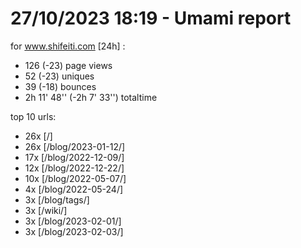 # 27/10/2023 18:19 - Umami report
for www.shifeiti.com [24h] :

 - 126 (-23) page views
 - 52 (-23) uniques
 - 39 (-18) bounces
 - 2h 11' 48'' (-2h 7' 33'') totaltime


top 10 urls:
 - 26x [/]
 - 26x [/blog/2023-01-12/]
 - 17x [/blog/2022-12-09/]
 - 12x [/blog/2022-12-22/]
 - 10x [/blog/2022-05-07/]
 - 4x [/blog/2022-05-24/]
 - 3x [/blog/tags/]
 - 3x [/wiki/]
 - 3x [/blog/2023-02-01/]
 - 3x [/blog/2023-02-03/]


